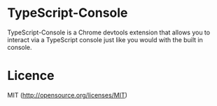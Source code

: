 TypeScript-Console
==================

TypeScript-Console is a Chrome devtools extension that allows you to interact via a TypeScript console just like you would with the built in console.

Licence
=======
MIT (http://opensource.org/licenses/MIT)

